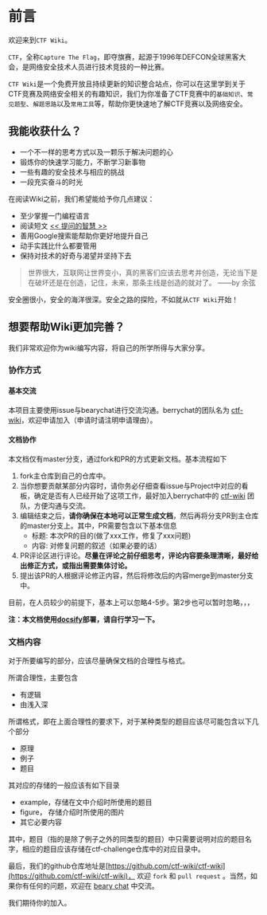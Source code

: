 # 前言

欢迎来到`CTF Wiki`。

`CTF`，全称`Capture The Flag`，即夺旗赛，起源于1996年DEFCON全球黑客大会，是网络安全技术人员进行技术竞技的一种比赛。

`CTF Wiki`是一个免费开放且持续更新的知识整合站点，你可以在这里学到关于CTF竞赛及网络安全相关的有趣知识，我们为你准备了CTF竞赛中的`基础知识`、`常见题型`、`解题思路`以及`常用工具`等，帮助你更快速地了解CTF竞赛以及网络安全。

## 我能收获什么？

* 一个不一样的思考方式以及一颗乐于解决问题的心
* 锻炼你的快速学习能力，不断学习新事物
* 一些有趣的安全技术与相应的挑战
* 一段充实奋斗的时光

在阅读Wiki之前，我们希望能给予你几点建议：

* 至少掌握一门编程语言
* 阅读短文 [<< 提问的智慧 >>](http://www.jianshu.com/p/60dd8e9cd12f)
* 善用Google搜索能帮助你更好地提升自己
* 动手实践比什么都要管用
* 保持对技术的好奇与渴望并坚持下去

> 世界很大，互联网让世界变小，真的黑客们应该去思考并创造，无论当下是在破坏还是在创造，记住，未来，那条主线是创造的就对了。 ——by 余弦

安全圈很小，安全的海洋很深。安全之路的探险，不如就从`CTF Wiki`开始！

## 想要帮助Wiki更加完善？

我们非常欢迎你为wiki编写内容，将自己的所学所得与大家分享。

### 协作方式

#### 基本交流

本项目主要使用issue与bearychat进行交流沟通。berrychat的团队名为 [ctf-wiki](https://ctf-wiki.bearychat.com)，欢迎申请加入（申请时请注明申请理由）。

#### 文档协作

本文档仅有master分支，通过fork和PR的方式更新文档。基本流程如下
1. fork主仓库到自己的仓库中。
2. 当你想要贡献某部分内容时，请你务必仔细查看issue与Project中对应的看板，确定是否有人已经开始了这项工作，最好加入berrychat中的 [ctf-wiki](https://ctf-wiki.bearychat.com) 团队，方便沟通与交流。
3. 编辑结束之后，**请你确保在本地可以正常生成文档**，然后再将分支PR到主仓库的master分支上。其中，PR需要包含以下基本信息
   * 标题: 本次PR的目的(做了xxx工作，修复了xxx问题)
   * 内容: 对修复问题的叙述（如果必要的话）
4. PR评论区进行评论。**尽量在评论之前仔细思考，评论内容要条理清晰，最好给出修正方式，或指出需要集体讨论。** 
5. 提出该PR的人根据评论修正内容，然后将修改后的内容merge到master分支中。

目前，在人员较少的前提下，基本上可以忽略4-5步。第2步也可以暂时忽略，，，

**注：本文档使用[docsify](https://github.com/QingWei-Li/docsify)部署，请自行学习一下。**

### 文档内容

对于所要编写的部分，应该尽量确保文档的合理性与格式。

所谓合理性，主要包含

- 有逻辑
- 由浅入深

所谓格式，即在上面合理性的要求下，对于某种类型的题目应该尽可能包含以下几个部分

- 原理
- 例子
- 题目

其对应的存储的一般应该有如下目录

- example，存储在文中介绍时所使用的题目
- figure， 存储介绍时所使用的图片
- 其它必要内容

其中，题目（指的是除了例子之外的同类型的题目）中只需要说明对应的题目名字，相应的题目应该存储在ctf-challenge仓库中的对应目录中。


最后，我们的github仓库地址是[https://github.com/ctf-wiki/ctf-wiki](https://github.com/ctf-wiki/ctf-wiki)， 欢迎 `fork` 和 `pull request` 。当然，如果你有任何的问题，欢迎在 [beary chat](https://ctf-wiki.bearychat.com) 中交流。

我们期待你的加入。
